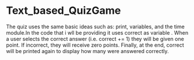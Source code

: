 # Text_based_QuizGame
The quiz uses the same basic ideas such as: print, variables, and the time module.In the code that i wll be providing it uses correct as variable . When a user selects the correct answer (i.e. correct += 1) they will be given one point. If incorrect, they will receive zero points. Finally, at the end, correct will be printed again to display how many were answered correctly.
